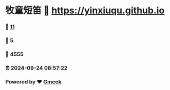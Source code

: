 # 牧童短笛 :link: https://yinxiuqu.github.io 
### :page_facing_up: [11](https://yinxiuqu.github.io/tag.html) 
### :speech_balloon: 5 
### :hibiscus: 4555 
### :alarm_clock: 2024-09-24 08:57:22 
### Powered by :heart: [Gmeek](https://github.com/Meekdai/Gmeek)
